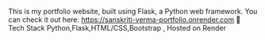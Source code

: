 This is my portfolio website, built using Flask, a Python web framework.
You can check it out here: https://sanskriti-verma-portfolio.onrender.com
🚀 Tech Stack
Python,Flask,HTML/CSS,Bootstrap , Hosted on Render

